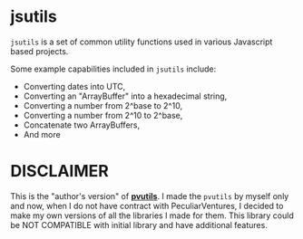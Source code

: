 # jsutils

`jsutils` is a set of common utility functions used in various Javascript based projects. 

Some example capabilities included in `jsutils` include:
- Converting dates into UTC,
- Converting an "ArrayBuffer" into a hexadecimal string,
- Converting a number from 2^base to 2^10,
- Converting a number from 2^10 to 2^base,
- Concatenate two ArrayBuffers,
- And more

# DISCLAIMER

This is the "author's version" of [**pvutils**](https://github.com/PeculiarVentures/pvutils.git). I made the `pvutils` by myself only and now, when I do not have contract with PeculiarVentures, I decided to make my own versions of all the libraries I made for them. This library could be NOT COMPATIBLE with initial library and have additional features.